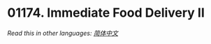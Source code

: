 # 01174. Immediate Food Delivery II

  _Read this in other languages:_
    [_简体中文_](README.zh-CN.md)

